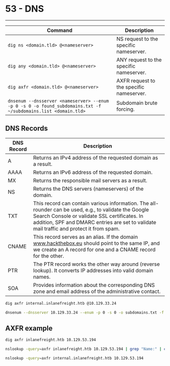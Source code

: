 # 53 - DNS

***

| **Command**                                                                                                   | **Description**                          |
| ------------------------------------------------------------------------------------------------------------- | ---------------------------------------- |
| `dig ns <domain.tld> @<nameserver>`                                                                           | NS request to the specific nameserver.   |
| `dig any <domain.tld> @<nameserver>`                                                                          | ANY request to the specific nameserver.  |
| `dig axfr <domain.tld> @<nameserver>`                                                                         | AXFR request to the specific nameserver. |
| `dnsenum --dnsserver <nameserver> --enum -p 0 -s 0 -o found_subdomains.txt -f ~/subdomains.list <domain.tld>` | Subdomain brute forcing.                 |

## DNS Records

| DNS Record | Description                                                                                                                                                                                                                                       |
| ---------- | ------------------------------------------------------------------------------------------------------------------------------------------------------------------------------------------------------------------------------------------------- |
| A          | Returns an IPv4 address of the requested domain as a result.                                                                                                                                                                                      |
| AAAA       | Returns an IPv6 address of the requested domain.                                                                                                                                                                                                  |
| MX         | Returns the responsible mail servers as a result.                                                                                                                                                                                                 |
| NS         | Returns the DNS servers (nameservers) of the domain.                                                                                                                                                                                              |
| TXT        | This record can contain various information. The all-rounder can be used, e.g., to validate the Google Search Console or validate SSL certificates. In addition, SPF and DMARC entries are set to validate mail traffic and protect it from spam. |
| CNAME      | This record serves as an alias. If the domain www.hackthebox.eu should point to the same IP, and we create an A record for one and a CNAME record for the other.                                                                                  |
| PTR        | The PTR record works the other way around (reverse lookup). It converts IP addresses into valid domain names.                                                                                                                                     |
| SOA        | Provides information about the corresponding DNS zone and email address of the administrative contact.                                                                                                                                            |

```bash
dig axfr internal.inlanefreight.htb @10.129.33.24
```

```bash
dnsenum --dnsserver 10.129.33.24 --enum -p 0 -s 0 -o subdomains.txt -f /usr/share/seclists/Discovery/DNS/subdomains-top1million-110000.txt inlanefreight.htb
```

## AXFR example

```bash
dig axfr inlanefreight.htb 10.129.53.194
```

```bash
nslookup -query=axfr inlanefreight.htb 10.129.53.194 | grep "Name:" | cut -d ":" -f2 | while read ZONE; do nslookup -query=axfr $ZONE 10.129.53.194; done > zones.txt
```

```bash
nslookup -query=axfr internal.inlanefreight.htb 10.129.53.194
```
